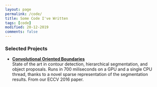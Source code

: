 ```yaml
---
layout: page
permalink: /code/
title: Some Code I've Written
tags: [code]
modified: 20-12-2019
comments: false
---
```


### Selected Projects

* [**Convolutional Oriented Boundaries**](http://www.vision.ee.ethz.ch/~cvlsegmentation/cob/)<br>
State of the art in contour detection, hierarchical segmentation, and object proposals. Runs in 700 miliseconds on a GPU and a single CPU thread, thanks to a novel sparse representation of the segmentation results. From our ECCV 2016 paper.
